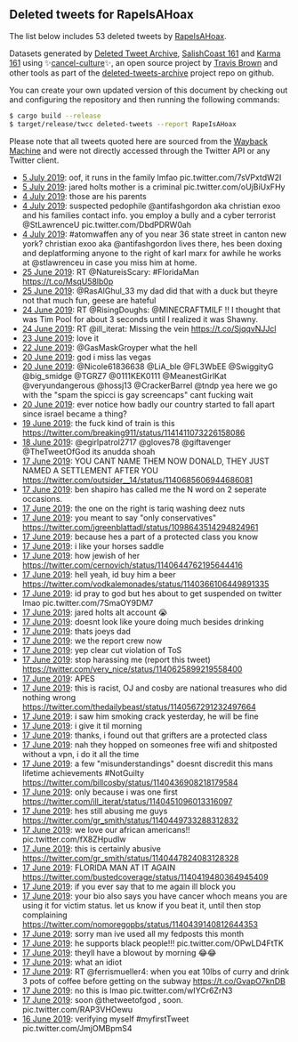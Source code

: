 ## Deleted tweets for RapeIsAHoax

The list below includes 53 deleted tweets by
[RapeIsAHoax](https://twitter.com/RapeIsAHoax).



Datasets generated by [Deleted Tweet Archive](https://twitter.com/deletedtweet161), 
[SalishCoast 161](https://twitter.com/SalishCoastA) and [Karma 161](https://twitter.com/KarmaOneSixOne) 
using ✨[cancel-culture](https://github.com/travisbrown/cancel-culture)✨, an open source project by 
[Travis Brown](https://twitter.com/travisbrown) and other tools as part of the 
[deleted-tweets-archive](https://github.com/salcoast/deleted-tweets-archive/) project repo on github.

You can create your own updated version of this document by checking out and configuring the
repository and then running the following commands:

```bash
$ cargo build --release
$ target/release/twcc deleted-tweets --report RapeIsAHoax
```

Please note that all tweets quoted here are sourced from the
[Wayback Machine](https://web.archive.org) and were not directly accessed through the Twitter API or
any Twitter client.

* [ 5 July 2019](https://web.archive.org/web/20190705010321/https://twitter.com/RapeIsAHoax/status/1146938493387628546?s=19): oof, it runs in the family lmfao pic.twitter.com/7sVPxtdW2I
* [ 5 July 2019](https://web.archive.org/web/20190705010321/https://twitter.com/RapeIsAHoax/status/1146938493387628546?s=19): jared holts mother is a criminal pic.twitter.com/oUjBiUxFHy
* [ 4 July 2019](https://web.archive.org/web/20190704235743/https://twitter.com/RapeIsAHoax/status/1146927958927585281): those are his parents
* [ 4 July 2019](https://web.archive.org/web/20190704235743/https://twitter.com/RapeIsAHoax/status/1146927958927585281): suspected pedophile  @antifashgordon  aka christian exoo and his families contact info.  you employ a bully and a cyber terrorist  @StLawrenceU  pic.twitter.com/DbdPDRW0ah
* [ 4 July 2019](https://web.archive.org/web/20190705003524/https://twitter.com/RapeIsAHoax/status/1146906287004934145): #atomwaffen  any of you near 36 state street in canton new york? christian exoo aka  @antifashgordon  lives there, hes been doxing and deplatforming anyone to the right of karl marx for awhile  he works at  @stlawrenceu  in case you miss him at home.
* [25 June 2019](https://web.archive.org/web/20190625021037/https://twitter.com/RapeIsAHoax/status/1143340691105431554): RT @NatureisScary: #FloridaMan https://t.co/MsqU58lb0p
* [25 June 2019](https://web.archive.org/web/20190625020658/https://twitter.com/RapeIsAHoax/status/1143339772552929281): @RasAlGhul_33 my dad did that with a duck but theyre not that much fun, geese are hateful
* [24 June 2019](https://web.archive.org/web/20190624192655/https://twitter.com/RapeIsAHoax/status/1143239096686514181): RT @RisingDoughs: @MINECRAFTMILF !! I thought that was Tim Pool for about 3 seconds until I realized it was Shawny.
* [24 June 2019](https://web.archive.org/web/20190624184955/https://twitter.com/RapeIsAHoax/status/1143229785319116800): RT @ill_iterat: Missing the vein https://t.co/SjqqvNJJcl
* [23 June 2019](https://web.archive.org/web/20190623020826/https://twitter.com/RapeIsAHoax/status/1142615365937225728): love it
* [22 June 2019](https://web.archive.org/web/20190622025531/https://twitter.com/RapeIsAHoax/status/1142264826955292673): @GasMaskGroyper what the hell
* [20 June 2019](https://web.archive.org/web/20190620042754/https://twitter.com/RapeIsAHoax/status/1141563300280451072): god i miss las vegas
* [20 June 2019](https://web.archive.org/web/20190620011400/https://twitter.com/RapeIsAHoax/status/1141514503756156930): @Nicole61836638 @LiA_ble @FL3WbEE @SwiggityG @big_smidge @TGRZ7 @0111KEK0111 @MeanestGirlKat @veryundangerous @hossj13 @CrackerBarrel @tndp yea here we go with the "spam the spicci is gay screencaps" cant fucking wait
* [20 June 2019](https://web.archive.org/web/20190621041810/https://twitter.com/RapeIsAHoax/status/1141510064307654658): ever notice how badly our country started to fall apart since israel became a thing?
* [19 June 2019](https://web.archive.org/web/20190619184034/https://twitter.com/RapeIsAHoax/status/1141414436432994310): the fuck kind of train is this https://twitter.com/breaking911/status/1141411073226158086
* [18 June 2019](https://web.archive.org/web/20190618144619/https://twitter.com/RapeIsAHoax/status/1140994154178199552): @egirlpatrol2717 @gloves78 @giftavenger @TheTweetOfGod its anudda shoah
* [17 June 2019](https://web.archive.org/web/20190617183239/https://twitter.com/RapeIsAHoax/status/1140686512947904513): YOU CANT NAME THEM NOW DONALD, THEY JUST NAMED A SETTLEMENT AFTER YOU https://twitter.com/outsider__14/status/1140685606944686081
* [17 June 2019](https://web.archive.org/web/20190617182017/https://twitter.com/RapeIsAHoax/status/1140685355101892611): ben shapiro has called me the N word on 2 seperate occasions.
* [17 June 2019](https://web.archive.org/web/20190617171217/https://twitter.com/RapeIsAHoax/status/1140668052943626241): the one on the right is tariq washing deez nuts
* [17 June 2019](https://web.archive.org/web/20190617171254/https://twitter.com/RapeIsAHoax/status/1140667550323396608): you meant to say "only conservatives" https://twitter.com/jgreenblattadl/status/1098643514294824961
* [17 June 2019](https://web.archive.org/web/20190617171324/https://twitter.com/RapeIsAHoax/status/1140667298082185216): because hes a part of a protected class you know
* [17 June 2019](https://web.archive.org/web/20190617171359/https://twitter.com/RapeIsAHoax/status/1140666955055153153): i like your horses saddle
* [17 June 2019](https://web.archive.org/web/20190617171443/https://twitter.com/RapeIsAHoax/status/1140665992386945025): how jewish of her https://twitter.com/cernovich/status/1140644762195644416
* [17 June 2019](https://web.archive.org/web/20190617162210/https://twitter.com/RapeIsAHoax/status/1140655405183492096): hell yeah, id buy him a beer https://twitter.com/vodkalemonades/status/1140366106449891335
* [17 June 2019](https://web.archive.org/web/20190617162238/https://twitter.com/RapeIsAHoax/status/1140655167861329920): id pray to god but hes about to get suspended on twitter lmao pic.twitter.com/7SmaOY9DM7
* [17 June 2019](https://web.archive.org/web/20190617162259/https://twitter.com/RapeIsAHoax/status/1140654780139917313): jared holts alt account 😭
* [17 June 2019](https://web.archive.org/web/20190617162348/https://twitter.com/RapeIsAHoax/status/1140654281160384514): doesnt look like youre doing much besides drinking
* [17 June 2019](https://web.archive.org/web/20190617160154/https://twitter.com/RapeIsAHoax/status/1140650080028057600): thats joeys dad
* [17 June 2019](https://web.archive.org/web/20190617155139/https://twitter.com/RapeIsAHoax/status/1140646721481060352): we the report crew now
* [17 June 2019](https://web.archive.org/web/20190617155202/https://twitter.com/RapeIsAHoax/status/1140642758052458501): yep clear cut violation of ToS
* [17 June 2019](https://web.archive.org/web/20190617152249/https://twitter.com/RapeIsAHoax/status/1140628862436556800): stop harassing me (report this tweet) https://twitter.com/very_nice/status/1140625899219558400
* [17 June 2019](https://web.archive.org/web/20190617152310/https://twitter.com/RapeIsAHoax/status/1140569738529202176): APES
* [17 June 2019](https://web.archive.org/web/20190617152342/https://twitter.com/RapeIsAHoax/status/1140569560283852800): this is racist, OJ and cosby are national treasures who did nothing wrong https://twitter.com/thedailybeast/status/1140567291232497664
* [17 June 2019](https://web.archive.org/web/20190617152518/https://twitter.com/RapeIsAHoax/status/1140460458610176000): i saw him smoking crack yesterday, he will be fine
* [17 June 2019](https://web.archive.org/web/20190617152549/https://twitter.com/RapeIsAHoax/status/1140458562508009474): i give it til morning
* [17 June 2019](https://web.archive.org/web/20190617152636/https://twitter.com/RapeIsAHoax/status/1140458016954884097): thanks, i found out that grifters are a protected class
* [17 June 2019](https://web.archive.org/web/20190617152717/https://twitter.com/RapeIsAHoax/status/1140457524925227008): nah they hopped on someones free wifi and shitposted without a vpn, i do it all the time
* [17 June 2019](https://web.archive.org/web/20190617152738/https://twitter.com/RapeIsAHoax/status/1140452871600779264): a few "misunderstandings" doesnt discredit this mans lifetime achievements    #NotGuilty  https://twitter.com/billcosby/status/1140436908218179584
* [17 June 2019](https://web.archive.org/web/20190617152823/https://twitter.com/RapeIsAHoax/status/1140451219854495744): only because i was one first https://twitter.com/ill_iterat/status/1140451096013316097
* [17 June 2019](https://web.archive.org/web/20190617152856/https://twitter.com/RapeIsAHoax/status/1140450599911211010): hes still abusing me guys https://twitter.com/gr_smith/status/1140449733288312832
* [17 June 2019](https://web.archive.org/web/20190617152920/https://twitter.com/RapeIsAHoax/status/1140449814401953792): we love our african americans!! pic.twitter.com/fX8ZHpudIw
* [17 June 2019](https://web.archive.org/web/20190617153007/https://twitter.com/RapeIsAHoax/status/1140448077460975616): this is certainly abusive https://twitter.com/gr_smith/status/1140447824083128328
* [17 June 2019](https://web.archive.org/web/20190617153033/https://twitter.com/RapeIsAHoax/status/1140446720653963265): FLORIDA MAN AT IT AGAIN https://twitter.com/bustedcoverage/status/1140419480364945409
* [17 June 2019](https://web.archive.org/web/20190617153058/https://twitter.com/RapeIsAHoax/status/1140440836682989568): if you ever say that to me again ill block you
* [17 June 2019](https://web.archive.org/web/20190617153128/https://twitter.com/RapeIsAHoax/status/1140439705818980353): your bio also says you have cancer whoch means you are using it for victim status. let us know if you beat it, until then stop complaining https://twitter.com/nomoregopbs/status/1140439140812644353
* [17 June 2019](https://web.archive.org/web/20190617153303/https://twitter.com/RapeIsAHoax/status/1140436503002341377): sorry man ive used all my fedposts this month
* [17 June 2019](https://web.archive.org/web/20190617153213/https://twitter.com/RapeIsAHoax/status/1140437091853176832): he supports black people!!! pic.twitter.com/OPwLD4FtTK
* [17 June 2019](https://web.archive.org/web/20190617153230/https://twitter.com/RapeIsAHoax/status/1140436820108484608): theyll have a blowout by morning 😂😂
* [17 June 2019](https://web.archive.org/web/20190617153303/https://twitter.com/RapeIsAHoax/status/1140436503002341377): what an idiot
* [17 June 2019](https://web.archive.org/web/20190617014753/https://twitter.com/RapeIsAHoax/status/1140435867166826496): RT @ferrismueller4: when you eat 10lbs of curry and drink 3 pots of coffee before getting on the subway https://t.co/GvapO7knDB
* [17 June 2019](https://web.archive.org/web/20190617153343/https://twitter.com/RapeIsAHoax/status/1140432636302807046): no this is lmao pic.twitter.com/wIYCr6ZrN3
* [17 June 2019](https://web.archive.org/web/20190617153343/https://twitter.com/RapeIsAHoax/status/1140432636302807046): soon  @thetweetofgod , soon. pic.twitter.com/RAP3VHOewu
* [16 June 2019](https://web.archive.org/web/20190617152636/https://twitter.com/RapeIsAHoax/status/1140458016954884097): verifying myself  #myfirstTweet  pic.twitter.com/JmjOMBpmS4
